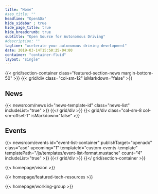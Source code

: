 ```yaml
---
title: "Home"
#seo_title: ""
headline: "OpenADx"
hide_sidebar : true
hide_page_title: true
hide_breadcrumb: true
subtitle: "Open Source for Autonomous Driving"
#description: ""
tagline: "xcelerate your autonomous driving development"
date: 2019-03-14T15:50:25-04:00
container: "container-fluid"
layout: "single"
---
```


{{< grid/section-container class="featured-section-news margin-bottom-50" >}}
  {{< grid/div class="col-sm-12" isMarkdown="false" >}}
    <h2 class="header-underline margin-bottom-10">News</h2>
    {{< newsroom/news id="news-template-id" class="news-list" includeList="true" >}}
  {{</ grid/div >}}
  {{< grid/div class="col-sm-8 col-sm-offset-1" isMarkdown="false" >}}
      <h2 class="header-underline margin-bottom-30">Events</h2>
      {{< newsroom/events
          id="event-list-container"
          publishTarget="openadx"
          class="asd"
          upcoming="1"
          templateId="custom-events-template"
          templatePath="/js/templates/event-list-format.mustache"
          count="4"
          includeList="true"
      >}}
  {{</ grid/div >}}
{{</ grid/section-container >}}

{{< homepage/vision >}}

{{< homepage/featured-tech-resources >}}

{{< homepage/working-group >}}
